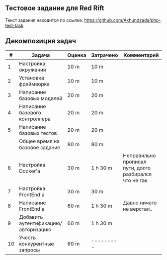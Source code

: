 ## Тестовое задание для Red Rift

Текст задания находится по ссылке: https://github.com/Akhundzada/php-test-task

## Декомпозиция задач

| #  | Задача                              | Оценка | Затрачено | Комментарий |
|----|-------------------------------------|--------|-----------|-------------|
| 1  | Настройка окружения                 | 10 m   | 10 m      |             |
| 2  | Установка фреймворка                | 10 m   | 10 m      |             |
| 3  | Написание базовых моделей           | 20 m   | 20 m      |             |
| 4  | Написание базового контроллера      | 20 m   | 20 m      |             |
| 5  | Написание базовых тестов            | 20 m   | 20 m      |             |
|    | Общее время на базовое задание      | 80 m   | 80 m      |             |
| 6  | Настройка Docker'а                  | 30 m   | 1 h 30 m  | Неправильно прописал пути, долго разбирался что не так |
| 7  | Настройка FrontEnd'а                | 30 m   | 30 m      |             |
| 8  | Написание FrontEnd'а                | 60 m   | 1 h 30 m  | Давно ничего не верстал.. |
| 9  | Добавить аутентификацию/авторизацию | 60 m   | 1 h 30 m  |             |
| 10 | Учесть конкурентные запросы         | 60 m   | --------- |             |